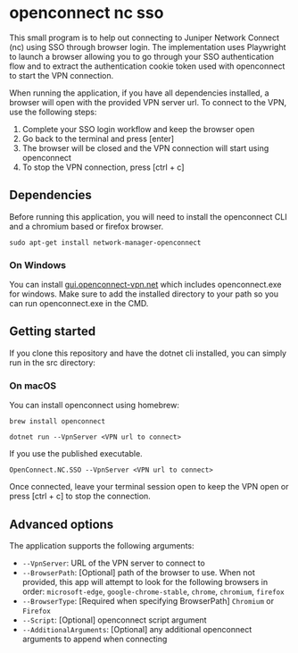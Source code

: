 # openconnect nc sso

This small program is to help out connecting to Juniper Network Connect (nc) using SSO through browser login. The implementation uses Playwright to launch a browser allowing you to go through your SSO authentication flow and to extract the authentication cookie token used with openconnect to start the VPN connection.

When running the application, if you have all dependencies installed, a browser will open with the provided VPN server url. To connect to the VPN, use the following steps:

1. Complete your SSO login workflow and keep the browser open
2. Go back to the terminal and press [enter]
3. The browser will be closed and the VPN connection will start using openconnect
4. To stop the VPN connection, press [ctrl + c]

## Dependencies

Before running this application, you will need to install the openconnect CLI and a chromium based or firefox browser.

```shell
sudo apt-get install network-manager-openconnect 
```

### On Windows

You can install [gui.openconnect-vpn.net](https://gui.openconnect-vpn.net/) which includes openconnect.exe for windows. Make sure to add the installed directory to your path so you can run openconnect.exe in the CMD.

## Getting started

If you clone this repository and have the dotnet cli installed, you can simply run in the src directory:

### On macOS

You can install openconnect using homebrew:

```shell
brew install openconnect
```

```shell
dotnet run --VpnServer <VPN url to connect>
```

If you use the published executable.

```shell
OpenConnect.NC.SSO --VpnServer <VPN url to connect>
```

Once connected, leave your terminal session open to keep the VPN open or press [ctrl + c] to stop the connection.

## Advanced options

The application supports the following arguments:

- `--VpnServer`: URL of the VPN server to connect to
- `--BrowserPath`: [Optional] path of the browser to use. When not provided, this app will attempt to look for the following browsers in order: `microsoft-edge`, `google-chrome-stable`, `chrome`, `chromium`, `firefox`
- `--BrowserType`: [Required when specifying BrowserPath] `Chromium` or `Firefox`
- `--Script`: [Optional] openconnect script argument
- `--AdditionalArguments`: [Optional] any additional openconnect arguments to append when connecting
